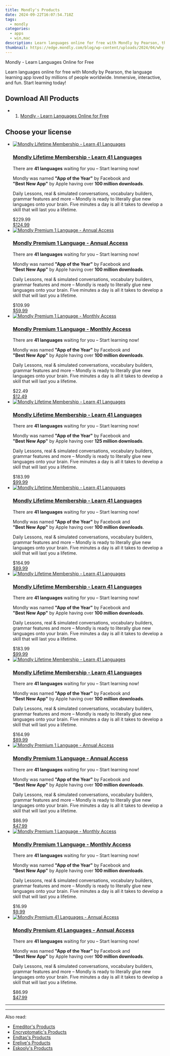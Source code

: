 ```yaml
---
title: Mondly's Products
date: 2024-09-22T16:07:54.718Z
tags: 
  - mondly
categories: 
  - apps
  - win,mac
description: Learn languages online for free with Mondly by Pearson, the language learning app loved by millions of people worldwide. Immersive, interactive, and fun. Start learning today!
thumbnail: https://edge.mondly.com/blog/wp-content/uploads/2024/04/why-learn-english.png
---
```


Mondly - Learn Languages Online for Free

Learn languages online for free with Mondly by Pearson, the language learning app loved by millions of people worldwide. Immersive, interactive, and fun. Start learning today!

<!--__INIT__BEGIN__TAG__PRODUCTS__LIST__-->


## Download All Products

- 1. [Mondly - Learn Languages Online for Free](https://tools.techidaily.com/mondly/download/)
<!--__INIT__END__TAG__PRODUCTS__LIST__-->

<!--__INIT__BEGIN__TAG__FEED_PRODUCTS__LIST__-->

## Choose your license

<div class="home-content-container">
  <ul class="home-article-list">
    <li class="home-article-item flex flex-row feedProduct">
      <div class="basis-1/3 lg:basis-1/4 xl:basis-1/5 relative flex justify-center items-center overflow-hidden">
                <a href="" class="w-24 h-24 md:w-28 md:h-28 lg:w-32 lg:h-32 xl:w-42 xl:h-42 max-w-24 max-h-24 md:max-w-28 md:max-h-28 lg:max-w-32 lg:max-h-32 xl:max-w-42 xl:max-h-42 -pt-2">
          <img src="https://thmb.techidaily.com/056b5dc5bf38553fc5e62980ac558058cdfef6fae043dca04e140a16eeec969f.jpg" alt="Mondly Lifetime Membership - Learn 41 Languages" class="relative w-full h-full rounded-full object-cover dark:brightness-75 -mt-4 p-4">
        </a>
              </div>
      <div class="flex flex-col gap-5 px-7 pb-7 basis-2/3 lg:basis-3/4 xl:basis-4/5  pt-5">
        <h3 class="home-article-title"><a href="">Mondly Lifetime Membership - Learn 41 Languages</a></h3>
        <div class="home-article-content markdown-body">
                  <html><head></head><body><p>There are <strong>41&nbsp;languages</strong> waiting for you – Start learning now!</p>

<p>Mondly was named <strong>"App&nbsp;of&nbsp;the&nbsp;Year"</strong> by&nbsp;Facebook&nbsp;and <strong>"Best&nbsp;New&nbsp;App"</strong> by&nbsp;Apple&nbsp;having over&nbsp;<strong>100 million&nbsp;downloads</strong>.&nbsp;</p>

<p>Daily Lessons, real &amp; simulated conversations, vocabulary builders, grammar features and more –&nbsp;Mondly is ready to literally glue new languages onto&nbsp;your brain. Five minutes a day is all it takes to develop a skill that will last you a lifetime.</p>
</body></html>                </div>
        <div class="flex flex-row feedProduct-Price">
          <div class="feedProduct-Price--Old">
            <span class="feedProduct-Price--Currency">$</span>229<span class="feedProduct-Price--Cents">.99</span>
          </div>
          <div class="">
            <a href="">
            <span class="feedProduct-Price--Currency">$</span>124<span class="feedProduct-Price--Cents">.99</span>
            </a>
          </div>
        </div>
      </div>
    </li>
    <li class="home-article-item flex flex-row feedProduct">
      <div class="basis-1/3 lg:basis-1/4 xl:basis-1/5 relative flex justify-center items-center overflow-hidden">
                <a href="" class="w-24 h-24 md:w-28 md:h-28 lg:w-32 lg:h-32 xl:w-42 xl:h-42 max-w-24 max-h-24 md:max-w-28 md:max-h-28 lg:max-w-32 lg:max-h-32 xl:max-w-42 xl:max-h-42 -pt-2">
          <img src="https://thmb.techidaily.com/056b5dc5bf38553fc5e62980ac558058cdfef6fae043dca04e140a16eeec969f.jpg" alt="Mondly Premium 1 Language - Annual Access" class="relative w-full h-full rounded-full object-cover dark:brightness-75 -mt-4 p-4">
        </a>
              </div>
      <div class="flex flex-col gap-5 px-7 pb-7 basis-2/3 lg:basis-3/4 xl:basis-4/5  pt-5">
        <h3 class="home-article-title"><a href="">Mondly Premium 1 Language - Annual Access</a></h3>
        <div class="home-article-content markdown-body">
                  <html><head></head><body><p>There are&nbsp;<strong>41 languages</strong> waiting for you – Start learning now!</p>

<p>Mondly was named <strong>"App&nbsp;of&nbsp;the&nbsp;Year"</strong> by&nbsp;Facebook&nbsp;and <strong>"Best&nbsp;New&nbsp;App"</strong> by&nbsp;Apple&nbsp;having over <strong>100 million&nbsp;downloads</strong>.&nbsp;</p>

<p>Daily Lessons, real &amp; simulated conversations, vocabulary builders, grammar features and more –&nbsp;Mondly is ready to literally glue new languages onto&nbsp;your brain. Five minutes a day is all it takes to develop a skill that will last you a lifetime.</p>
</body></html>                </div>
        <div class="flex flex-row feedProduct-Price">
          <div class="feedProduct-Price--Old">
            <span class="feedProduct-Price--Currency">$</span>109<span class="feedProduct-Price--Cents">.99</span>
          </div>
          <div class="">
            <a href="">
            <span class="feedProduct-Price--Currency">$</span>59<span class="feedProduct-Price--Cents">.99</span>
            </a>
          </div>
        </div>
      </div>
    </li>
    <li class="home-article-item flex flex-row feedProduct">
      <div class="basis-1/3 lg:basis-1/4 xl:basis-1/5 relative flex justify-center items-center overflow-hidden">
                <a href="" class="w-24 h-24 md:w-28 md:h-28 lg:w-32 lg:h-32 xl:w-42 xl:h-42 max-w-24 max-h-24 md:max-w-28 md:max-h-28 lg:max-w-32 lg:max-h-32 xl:max-w-42 xl:max-h-42 -pt-2">
          <img src="https://thmb.techidaily.com/056b5dc5bf38553fc5e62980ac558058cdfef6fae043dca04e140a16eeec969f.jpg" alt="Mondly Premium 1 Language - Monthly Access" class="relative w-full h-full rounded-full object-cover dark:brightness-75 -mt-4 p-4">
        </a>
              </div>
      <div class="flex flex-col gap-5 px-7 pb-7 basis-2/3 lg:basis-3/4 xl:basis-4/5  pt-5">
        <h3 class="home-article-title"><a href="">Mondly Premium 1 Language - Monthly Access</a></h3>
        <div class="home-article-content markdown-body">
                  <html><head></head><body><p>There are&nbsp;<strong>41 languages</strong> waiting for you – Start learning now!</p>

<p>Mondly was named <strong>"App&nbsp;of&nbsp;the&nbsp;Year"</strong> by&nbsp;Facebook&nbsp;and <strong>"Best&nbsp;New&nbsp;App"</strong> by&nbsp;Apple&nbsp;having over <strong>100 million&nbsp;downloads</strong>.&nbsp;</p>

<p>Daily Lessons, real &amp; simulated conversations, vocabulary builders, grammar features and more –&nbsp;Mondly is ready to literally glue new languages onto&nbsp;your brain. Five minutes a day is all it takes to develop a skill that will last you a lifetime.</p>
</body></html>                </div>
        <div class="flex flex-row feedProduct-Price">
          <div class="feedProduct-Price--Old">
            <span class="feedProduct-Price--Currency">$</span>22<span class="feedProduct-Price--Cents">.49</span>
          </div>
          <div class="">
            <a href="">
            <span class="feedProduct-Price--Currency">$</span>12<span class="feedProduct-Price--Cents">.49</span>
            </a>
          </div>
        </div>
      </div>
    </li>
    <li class="home-article-item flex flex-row feedProduct">
      <div class="basis-1/3 lg:basis-1/4 xl:basis-1/5 relative flex justify-center items-center overflow-hidden">
                <a href="" class="w-24 h-24 md:w-28 md:h-28 lg:w-32 lg:h-32 xl:w-42 xl:h-42 max-w-24 max-h-24 md:max-w-28 md:max-h-28 lg:max-w-32 lg:max-h-32 xl:max-w-42 xl:max-h-42 -pt-2">
          <img src="https://thmb.techidaily.com/056b5dc5bf38553fc5e62980ac558058cdfef6fae043dca04e140a16eeec969f.jpg" alt="Mondly Lifetime Membership - Learn 41 Languages" class="relative w-full h-full rounded-full object-cover dark:brightness-75 -mt-4 p-4">
        </a>
              </div>
      <div class="flex flex-col gap-5 px-7 pb-7 basis-2/3 lg:basis-3/4 xl:basis-4/5  pt-5">
        <h3 class="home-article-title"><a href="">Mondly Lifetime Membership - Learn 41 Languages</a></h3>
        <div class="home-article-content markdown-body">
                  <html><head></head><body><p>There are <strong>41&nbsp;languages</strong> waiting for you – Start learning now!</p>

<p>Mondly was named <strong>"App&nbsp;of&nbsp;the&nbsp;Year"</strong> by&nbsp;Facebook&nbsp;and <strong>"Best&nbsp;New&nbsp;App"</strong> by&nbsp;Apple&nbsp;having over&nbsp;<strong>125 million&nbsp;downloads</strong>.&nbsp;</p>

<p>Daily Lessons, real &amp; simulated conversations, vocabulary builders, grammar features and more –&nbsp;Mondly is ready to literally glue new languages onto&nbsp;your brain. Five minutes a day is all it takes to develop a skill that will last you a lifetime.</p>
</body></html>                </div>
        <div class="flex flex-row feedProduct-Price">
          <div class="feedProduct-Price--Old">
            <span class="feedProduct-Price--Currency">$</span>183<span class="feedProduct-Price--Cents">.99</span>
          </div>
          <div class="">
            <a href="">
            <span class="feedProduct-Price--Currency">$</span>99<span class="feedProduct-Price--Cents">.99</span>
            </a>
          </div>
        </div>
      </div>
    </li>
    <li class="home-article-item flex flex-row feedProduct">
      <div class="basis-1/3 lg:basis-1/4 xl:basis-1/5 relative flex justify-center items-center overflow-hidden">
                <a href="" class="w-24 h-24 md:w-28 md:h-28 lg:w-32 lg:h-32 xl:w-42 xl:h-42 max-w-24 max-h-24 md:max-w-28 md:max-h-28 lg:max-w-32 lg:max-h-32 xl:max-w-42 xl:max-h-42 -pt-2">
          <img src="https://thmb.techidaily.com/056b5dc5bf38553fc5e62980ac558058cdfef6fae043dca04e140a16eeec969f.jpg" alt="Mondly Lifetime Membership - Learn 41 Languages" class="relative w-full h-full rounded-full object-cover dark:brightness-75 -mt-4 p-4">
        </a>
              </div>
      <div class="flex flex-col gap-5 px-7 pb-7 basis-2/3 lg:basis-3/4 xl:basis-4/5  pt-5">
        <h3 class="home-article-title"><a href="">Mondly Lifetime Membership - Learn 41 Languages</a></h3>
        <div class="home-article-content markdown-body">
                  <html><head></head><body><p>There are&nbsp;<strong>41 languages</strong> waiting for you – Start learning now!</p>

<p>Mondly was named <strong>"App&nbsp;of&nbsp;the&nbsp;Year"</strong> by&nbsp;Facebook&nbsp;and <strong>"Best&nbsp;New&nbsp;App"</strong> by&nbsp;Apple&nbsp;having over <strong>100 million&nbsp;downloads</strong>.&nbsp;</p>

<p>Daily Lessons, real &amp; simulated conversations, vocabulary builders, grammar features and more –&nbsp;Mondly is ready to literally glue new languages onto&nbsp;your brain. Five minutes a day is all it takes to develop a skill that will last you a lifetime.</p></body></html>                </div>
        <div class="flex flex-row feedProduct-Price">
          <div class="feedProduct-Price--Old">
            <span class="feedProduct-Price--Currency">$</span>164<span class="feedProduct-Price--Cents">.99</span>
          </div>
          <div class="">
            <a href="">
            <span class="feedProduct-Price--Currency">$</span>89<span class="feedProduct-Price--Cents">.99</span>
            </a>
          </div>
        </div>
      </div>
    </li>
    <li class="home-article-item flex flex-row feedProduct">
      <div class="basis-1/3 lg:basis-1/4 xl:basis-1/5 relative flex justify-center items-center overflow-hidden">
                <a href="" class="w-24 h-24 md:w-28 md:h-28 lg:w-32 lg:h-32 xl:w-42 xl:h-42 max-w-24 max-h-24 md:max-w-28 md:max-h-28 lg:max-w-32 lg:max-h-32 xl:max-w-42 xl:max-h-42 -pt-2">
          <img src="https://thmb.techidaily.com/056b5dc5bf38553fc5e62980ac558058cdfef6fae043dca04e140a16eeec969f.jpg" alt="Mondly Lifetime Membership - Learn 41 Languages" class="relative w-full h-full rounded-full object-cover dark:brightness-75 -mt-4 p-4">
        </a>
              </div>
      <div class="flex flex-col gap-5 px-7 pb-7 basis-2/3 lg:basis-3/4 xl:basis-4/5  pt-5">
        <h3 class="home-article-title"><a href="">Mondly Lifetime Membership - Learn 41 Languages</a></h3>
        <div class="home-article-content markdown-body">
                  <html><head></head><body><p>There are&nbsp;<strong>41 languages</strong> waiting for you – Start learning now!</p>

<p>Mondly was named <strong>"App&nbsp;of&nbsp;the&nbsp;Year"</strong> by&nbsp;Facebook&nbsp;and <strong>"Best&nbsp;New&nbsp;App"</strong> by&nbsp;Apple&nbsp;having over&nbsp;<strong>100&nbsp;million&nbsp;downloads</strong>.&nbsp;</p>

<p>Daily Lessons, real &amp; simulated conversations, vocabulary builders, grammar features and more –&nbsp;Mondly is ready to literally glue new languages onto&nbsp;your brain. Five minutes a day is all it takes to develop a skill that will last you a lifetime.</p></body></html>                </div>
        <div class="flex flex-row feedProduct-Price">
          <div class="feedProduct-Price--Old">
            <span class="feedProduct-Price--Currency">$</span>183<span class="feedProduct-Price--Cents">.99</span>
          </div>
          <div class="">
            <a href="">
            <span class="feedProduct-Price--Currency">$</span>99<span class="feedProduct-Price--Cents">.99</span>
            </a>
          </div>
        </div>
      </div>
    </li>
    <li class="home-article-item flex flex-row feedProduct">
      <div class="basis-1/3 lg:basis-1/4 xl:basis-1/5 relative flex justify-center items-center overflow-hidden">
                <a href="" class="w-24 h-24 md:w-28 md:h-28 lg:w-32 lg:h-32 xl:w-42 xl:h-42 max-w-24 max-h-24 md:max-w-28 md:max-h-28 lg:max-w-32 lg:max-h-32 xl:max-w-42 xl:max-h-42 -pt-2">
          <img src="https://thmb.techidaily.com/056b5dc5bf38553fc5e62980ac558058cdfef6fae043dca04e140a16eeec969f.jpg" alt="Mondly Lifetime Membership - Learn 41 Languages" class="relative w-full h-full rounded-full object-cover dark:brightness-75 -mt-4 p-4">
        </a>
              </div>
      <div class="flex flex-col gap-5 px-7 pb-7 basis-2/3 lg:basis-3/4 xl:basis-4/5  pt-5">
        <h3 class="home-article-title"><a href="">Mondly Lifetime Membership - Learn 41 Languages</a></h3>
        <div class="home-article-content markdown-body">
                  <html><head></head><body><p>There are&nbsp;<strong>41 languages</strong> waiting for you – Start learning now!</p>

<p>Mondly was named <strong>"App&nbsp;of&nbsp;the&nbsp;Year"</strong> by&nbsp;Facebook&nbsp;and <strong>"Best&nbsp;New&nbsp;App"</strong> by&nbsp;Apple&nbsp;having over&nbsp;<strong>100</strong>&nbsp;<strong>million&nbsp;downloads</strong>.&nbsp;</p>

<p>Daily Lessons, real &amp; simulated conversations, vocabulary builders, grammar features and more –&nbsp;Mondly is ready to literally glue new languages onto&nbsp;your brain. Five minutes a day is all it takes to develop a skill that will last you a lifetime.</p></body></html>                </div>
        <div class="flex flex-row feedProduct-Price">
          <div class="feedProduct-Price--Old">
            <span class="feedProduct-Price--Currency">$</span>164<span class="feedProduct-Price--Cents">.99</span>
          </div>
          <div class="">
            <a href="">
            <span class="feedProduct-Price--Currency">$</span>89<span class="feedProduct-Price--Cents">.99</span>
            </a>
          </div>
        </div>
      </div>
    </li>
    <li class="home-article-item flex flex-row feedProduct">
      <div class="basis-1/3 lg:basis-1/4 xl:basis-1/5 relative flex justify-center items-center overflow-hidden">
                <a href="" class="w-24 h-24 md:w-28 md:h-28 lg:w-32 lg:h-32 xl:w-42 xl:h-42 max-w-24 max-h-24 md:max-w-28 md:max-h-28 lg:max-w-32 lg:max-h-32 xl:max-w-42 xl:max-h-42 -pt-2">
          <img src="https://thmb.techidaily.com/056b5dc5bf38553fc5e62980ac558058cdfef6fae043dca04e140a16eeec969f.jpg" alt="Mondly Premium 1 Language - Annual Access" class="relative w-full h-full rounded-full object-cover dark:brightness-75 -mt-4 p-4">
        </a>
              </div>
      <div class="flex flex-col gap-5 px-7 pb-7 basis-2/3 lg:basis-3/4 xl:basis-4/5  pt-5">
        <h3 class="home-article-title"><a href="">Mondly Premium 1 Language - Annual Access</a></h3>
        <div class="home-article-content markdown-body">
                  <html><head></head><body><p>There are&nbsp;<strong>41 languages</strong> waiting for you – Start learning now!</p>

<p>Mondly was named <strong>"App&nbsp;of&nbsp;the&nbsp;Year"</strong> by&nbsp;Facebook&nbsp;and <strong>"Best&nbsp;New&nbsp;App"</strong> by&nbsp;Apple&nbsp;having over <strong>100 million&nbsp;downloads</strong>.&nbsp;</p>

<p>Daily Lessons, real &amp; simulated conversations, vocabulary builders, grammar features and more –&nbsp;Mondly is ready to literally glue new languages onto&nbsp;your brain. Five minutes a day is all it takes to develop a skill that will last you a lifetime.</p></body></html>                </div>
        <div class="flex flex-row feedProduct-Price">
          <div class="feedProduct-Price--Old">
            <span class="feedProduct-Price--Currency">$</span>86<span class="feedProduct-Price--Cents">.99</span>
          </div>
          <div class="">
            <a href="">
            <span class="feedProduct-Price--Currency">$</span>47<span class="feedProduct-Price--Cents">.99</span>
            </a>
          </div>
        </div>
      </div>
    </li>
    <li class="home-article-item flex flex-row feedProduct">
      <div class="basis-1/3 lg:basis-1/4 xl:basis-1/5 relative flex justify-center items-center overflow-hidden">
                <a href="" class="w-24 h-24 md:w-28 md:h-28 lg:w-32 lg:h-32 xl:w-42 xl:h-42 max-w-24 max-h-24 md:max-w-28 md:max-h-28 lg:max-w-32 lg:max-h-32 xl:max-w-42 xl:max-h-42 -pt-2">
          <img src="https://thmb.techidaily.com/056b5dc5bf38553fc5e62980ac558058cdfef6fae043dca04e140a16eeec969f.jpg" alt="Mondly Premium 1 Language - Monthly Access" class="relative w-full h-full rounded-full object-cover dark:brightness-75 -mt-4 p-4">
        </a>
              </div>
      <div class="flex flex-col gap-5 px-7 pb-7 basis-2/3 lg:basis-3/4 xl:basis-4/5  pt-5">
        <h3 class="home-article-title"><a href="">Mondly Premium 1 Language - Monthly Access</a></h3>
        <div class="home-article-content markdown-body">
                  <html><head></head><body><p>There are&nbsp;<strong>41 languages</strong> waiting for you – Start learning now!</p>

<p>Mondly was named <strong>"App&nbsp;of&nbsp;the&nbsp;Year"</strong> by&nbsp;Facebook&nbsp;and <strong>"Best&nbsp;New&nbsp;App"</strong> by&nbsp;Apple&nbsp;having over <strong>100 million&nbsp;downloads</strong>.&nbsp;</p>

<p>Daily Lessons, real &amp; simulated conversations, vocabulary builders, grammar features and more –&nbsp;Mondly is ready to literally glue new languages onto&nbsp;your brain. Five minutes a day is all it takes to develop a skill that will last you a lifetime.</p></body></html>                </div>
        <div class="flex flex-row feedProduct-Price">
          <div class="feedProduct-Price--Old">
            <span class="feedProduct-Price--Currency">$</span>16<span class="feedProduct-Price--Cents">.99</span>
          </div>
          <div class="">
            <a href="">
            <span class="feedProduct-Price--Currency">$</span>9<span class="feedProduct-Price--Cents">.99</span>
            </a>
          </div>
        </div>
      </div>
    </li>
    <li class="home-article-item flex flex-row feedProduct">
      <div class="basis-1/3 lg:basis-1/4 xl:basis-1/5 relative flex justify-center items-center overflow-hidden">
                <a href="" class="w-24 h-24 md:w-28 md:h-28 lg:w-32 lg:h-32 xl:w-42 xl:h-42 max-w-24 max-h-24 md:max-w-28 md:max-h-28 lg:max-w-32 lg:max-h-32 xl:max-w-42 xl:max-h-42 -pt-2">
          <img src="https://thmb.techidaily.com/056b5dc5bf38553fc5e62980ac558058cdfef6fae043dca04e140a16eeec969f.jpg" alt="Mondly Premium 41 Languages - Annual Access" class="relative w-full h-full rounded-full object-cover dark:brightness-75 -mt-4 p-4">
        </a>
              </div>
      <div class="flex flex-col gap-5 px-7 pb-7 basis-2/3 lg:basis-3/4 xl:basis-4/5  pt-5">
        <h3 class="home-article-title"><a href="">Mondly Premium 41 Languages - Annual Access</a></h3>
        <div class="home-article-content markdown-body">
                  <html><head></head><body><p>There are&nbsp;<strong>41 languages</strong> waiting for you – Start learning now!</p>

<p>Mondly was named <strong>"App&nbsp;of&nbsp;the&nbsp;Year"</strong> by&nbsp;Facebook&nbsp;and <strong>"Best&nbsp;New&nbsp;App"</strong> by&nbsp;Apple&nbsp;having over&nbsp;<strong>100&nbsp;million&nbsp;downloads</strong>.&nbsp;</p>

<p>Daily Lessons, real &amp; simulated conversations, vocabulary builders, grammar features and more –&nbsp;Mondly is ready to literally glue new languages onto&nbsp;your brain. Five minutes a day is all it takes to develop a skill that will last you a lifetime.</p></body></html>                </div>
        <div class="flex flex-row feedProduct-Price">
          <div class="feedProduct-Price--Old">
            <span class="feedProduct-Price--Currency">$</span>86<span class="feedProduct-Price--Cents">.99</span>
          </div>
          <div class="">
            <a href="">
            <span class="feedProduct-Price--Currency">$</span>47<span class="feedProduct-Price--Cents">.99</span>
            </a>
          </div>
        </div>
      </div>
    </li>
  </ul>
</div>

<hr>
<!--__INIT__END__TAG__FEED_PRODUCTS__LIST__-->

<hr>

<ins class="adsbygoogle"
      style="display:block"
      data-ad-client="ca-pub-7571918770474297"
      data-ad-slot="8358498916"
      data-ad-format="auto"
      data-full-width-responsive="true"></ins>

<span class="atpl-alsoreadstyle">Also read:</span>
<div><ul>
<li><a href="https://tools.techidaily.com/emeditor/products/"><u>Emeditor's Products</u></a></li>
<li><a href="https://tools.techidaily.com/encryptomatic/products/"><u>Encryptomatic's Products</u></a></li>
<li><a href="https://tools.techidaily.com/endtas/products/"><u>Endtas's Products</u></a></li>
<li><a href="https://tools.techidaily.com/erelive/products/"><u>Erelive's Products</u></a></li>
<li><a href="https://tools.techidaily.com/eskooly/products/"><u>Eskooly's Products</u></a></li>
</ul></div>

